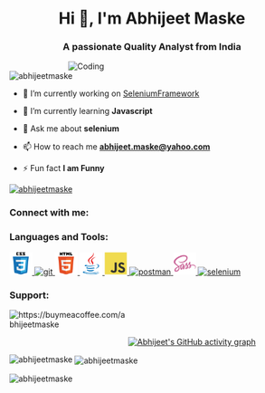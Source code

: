 <h1 align="center">Hi 👋, I'm Abhijeet Maske</h1>
<h3 align="center">A passionate Quality Analyst from India</h3>
<img align="right" alt="Coding" width="400" src="https://cdn.dribbble.com/users/1162077/screenshots/3848914/programmer.gif">
<p align="left"> <img src="https://komarev.com/ghpvc/?username=abhijeetmaske&label=Profile%20views&color=0e75b6&style=flat" alt="abhijeetmaske" /> </p>

- 🔭 I’m currently working on [SeleniumFramework](https://github.com/AbhijeetMaske/seleniumFramework)

- 🌱 I’m currently learning **Javascript**

- 💬 Ask me about **selenium**

- 📫 How to reach me **abhijeet.maske@yahoo.com**

- ⚡ Fun fact **I am Funny**
<p align="left"> <a href="https://github.com/ryo-ma/github-profile-trophy"><img src="https://github-profile-trophy.vercel.app/?username=abhijeetmaske" alt="abhijeetmaske" /></a> </p>
<h3 align="left">Connect with me:</h3>
<p align="left">
</p>

<h3 align="left">Languages and Tools:</h3>
<p align="left"> <a href="https://www.w3schools.com/css/" target="_blank" rel="noreferrer"> <img src="https://raw.githubusercontent.com/devicons/devicon/master/icons/css3/css3-original-wordmark.svg" alt="css3" width="40" height="40"/> </a> <a href="https://git-scm.com/" target="_blank" rel="noreferrer"> <img src="https://www.vectorlogo.zone/logos/git-scm/git-scm-icon.svg" alt="git" width="40" height="40"/> </a> <a href="https://www.w3.org/html/" target="_blank" rel="noreferrer"> <img src="https://raw.githubusercontent.com/devicons/devicon/master/icons/html5/html5-original-wordmark.svg" alt="html5" width="40" height="40"/> </a> <a href="https://www.java.com" target="_blank" rel="noreferrer"> <img src="https://raw.githubusercontent.com/devicons/devicon/master/icons/java/java-original.svg" alt="java" width="40" height="40"/> </a> <a href="https://developer.mozilla.org/en-US/docs/Web/JavaScript" target="_blank" rel="noreferrer"> <img src="https://raw.githubusercontent.com/devicons/devicon/master/icons/javascript/javascript-original.svg" alt="javascript" width="40" height="40"/> </a> <a href="https://postman.com" target="_blank" rel="noreferrer"> <img src="https://www.vectorlogo.zone/logos/getpostman/getpostman-icon.svg" alt="postman" width="40" height="40"/> </a> <a href="https://sass-lang.com" target="_blank" rel="noreferrer"> <img src="https://raw.githubusercontent.com/devicons/devicon/master/icons/sass/sass-original.svg" alt="sass" width="40" height="40"/> </a> <a href="https://www.selenium.dev" target="_blank" rel="noreferrer"> <img src="https://raw.githubusercontent.com/detain/svg-logos/780f25886640cef088af994181646db2f6b1a3f8/svg/selenium-logo.svg" alt="selenium" width="40" height="40"/> </a> </p>

<h3 align="left">Support:</h3>
<p><a href="https://www.buymeacoffee.com/https://buymeacoffee.com/abhijeetmaske"> <img align="left" src="https://cdn.buymeacoffee.com/buttons/v2/default-yellow.png" height="50" width="210" alt="https://buymeacoffee.com/abhijeetmaske" /></a></p><br><br>

[![Abhijeet's GitHub activity graph](https://activity-graph.herokuapp.com/graph?username=AbhijeetMaske&&theme=xcode)](https://github.com/AbhijeetMaske)
<p><img align="left" src="https://github-readme-stats.vercel.app/api/top-langs?username=abhijeetmaske&show_icons=true&locale=en&layout=compact&theme=tokyonight" alt="abhijeetmaske" /></p>

<p>&nbsp;<img align="center" src="https://github-readme-stats.vercel.app/api?username=abhijeetmaske&show_icons=true&locale=en&theme=tokyonight" alt="abhijeetmaske" /></p>

<p><img align="center" src="https://github-readme-streak-stats.herokuapp.com/?user=abhijeetmaske&theme=tokyonight" alt="abhijeetmaske" /></p>
